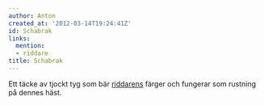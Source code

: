```yaml
---
author: Anton
created_at: '2012-03-14T19:24:41Z'
id: Schabrak
links:
  mention:
  - riddare
title: Schabrak
---
```


Ett täcke av tjockt tyg som bär [riddarens] färger och fungerar som rustning på dennes häst.

  [riddarens]: riddare
